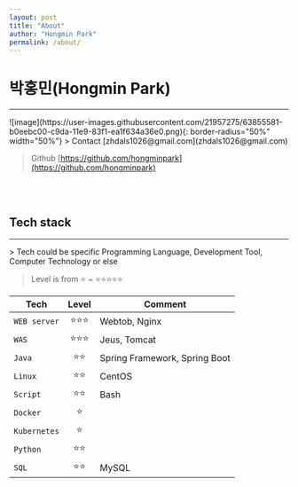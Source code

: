 ```yaml
---
layout: post
title: "About"
author: "Hongmin Park"
permalink: /about/
---
```

# 박홍민(Hongmin Park)
<hr>
![image](https://user-images.githubusercontent.com/21957275/63855581-b0eebc00-c9da-11e9-83f1-ea1f634a36e0.png){: border-radius="50%" width="50%"}
> Contact [zhdals1026@gmail.com](zhdals1026@gmail.com)

> Github [https://github.com/hongminpark](https://github.com/hongminpark)


<br><br>
## Tech stack
<hr>
> Tech could be specific Programming Language, Development Tool, Computer Technology or else

> Level is from :star: ~ :star::star::star::star::star:

<!---
> Level, which is defined by me.
- :star:, Know/Understand what it is.
- :star::star:, Can apply it to make/enable sth.
- :star::star::star:, Can apply it to make/enable sth with deeper understanding.
- :star::star::star::star:, Can also do trouble shooting
- :star::star::star::star::star:, 
--->

| Tech | Level | Comment |
|---|:---:|---|
| `WEB server` | :star::star::star: | Webtob, Nginx |
| `WAS` | :star::star::star: | Jeus, Tomcat |
| `Java` | :star::star: | Spring Framework, Spring Boot |
| `Linux` | :star::star: | CentOS |
| `Script` | :star::star: | Bash |
| `Docker` | :star: |  |
| `Kubernetes` | :star: |  |
| `Python` | :star::star: |  |
| `SQL` | :star::star: | MySQL |

